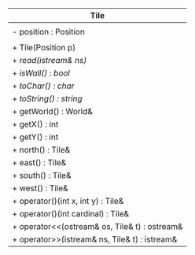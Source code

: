| Tile                                          |
| ----------------------------------------------|
|                                               |
| - position : Position                         |
|                                               |
| + Tile(Position p)                            |
| + _read(istream& ns)_                         |
| + _isWall() : bool_                           |
| + _toChar() : char_                           |
| + _toString() : string_                       |
| + getWorld() : World&                         |
| + getX() : int                                |
| + getY() : int                                |
| + north() : Tile&                             |
| + east() : Tile&                              |
| + south() : Tile&                             |
| + west() : Tile&                              |
| + operator()(int x, int y) : Tile&            |
| + operator()(int cardinal) : Tile&            |
| + operator<<(ostream& os, Tile& t) : ostream& |
| + operator>>(istream& ns, Tile& t) : istream& |